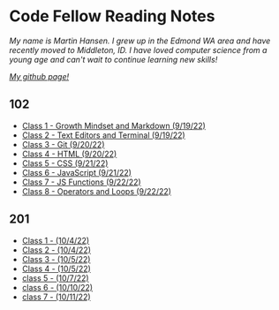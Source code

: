 # Code Fellow Reading Notes

*My name is Martin Hansen. I grew up in the Edmond WA area and have recently moved to Middleton, ID. I have loved computer science from a young age and can't wait to continue learning new skills!*

*[My github page!](https://github.com/sp00nes)*

## 102

- [Class 1 - Growth Mindset and Markdown (9/19/22)](102/class-01.md)
- [Class 2 - Text Editors and Terminal (9/19/22)](102/class-02.md)
- [Class 3 - Git (9/20/22)](102/class-03.md)
- [Class 4 - HTML (9/20/22)](102/class-04.md)
- [Class 5 - CSS (9/21/22)](102/class-05.md)
- [Class 6 - JavaScript (9/21/22)](102/class-06.md)
- [Class 7 - JS Functions (9/22/22)](102/class-07.md)
- [Class 8 - Operators and Loops (9/22/22)](102/class-08.md)

## 201

- [Class 1 -  (10/4/22)](201/class-01.md)
- [Class 2 -  (10/4/22)](201/class-02.md)
- [Class 3 -  (10/5/22)](201/class-03.md)
- [Class 4 -  (10/5/22)](201/class-04.md)
- [class 5 -  (10/7/22)](201/class-05.md)
- [class 6 -  (10/10/22)](201/class-06.md)
- [class 7 -  (10/11/22)](201/class-07.md)
